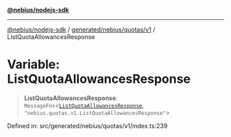 [**@nebius/nodejs-sdk**](../../../../../README.md)

***

[@nebius/nodejs-sdk](../../../../../README.md) / [generated/nebius/quotas/v1](../README.md) / ListQuotaAllowancesResponse

# Variable: ListQuotaAllowancesResponse

> **ListQuotaAllowancesResponse**: `MessageFns`\<[`ListQuotaAllowancesResponse`](../interfaces/ListQuotaAllowancesResponse.md), `"nebius.quotas.v1.ListQuotaAllowancesResponse"`\>

Defined in: src/generated/nebius/quotas/v1/index.ts:239
